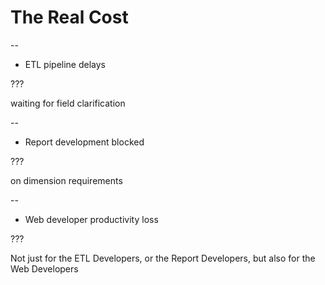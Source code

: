 # The Real Cost

--

- ETL pipeline delays

???

waiting for field clarification

--

- Report development blocked

???

on dimension requirements

--

- Web developer productivity loss

???

Not just for the ETL Developers, or the Report Developers, but also for the Web Developers
